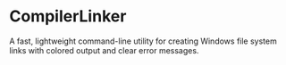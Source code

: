 # CompilerLinker
A fast, lightweight command-line utility for creating Windows file system links with colored output and clear error messages.
